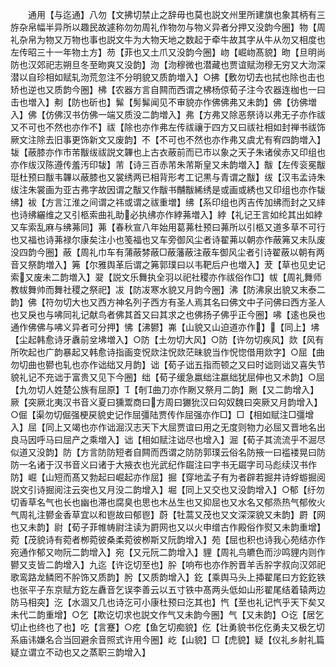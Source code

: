 <!-- { "loadSidebar": true } -->
　　通用【与迄通】八勿【文拂切禁止之辞毋也莫也説文州里所建旗也象其柄有三斿杂帛幅半异所以趣民故遽称勿勿周礼作物勿与物义异者分押又没韵今圈】物【周礼杂帛为物又万物也事也説文牛为大物天地之数起于牵牛故其字从牛从勿又相度也左传昭三十一年物土方】芴【菲也又土爪又没韵今圈】岉【崛岉髙貌】昒【旦明尚防也汉郊祀志朔旦冬至昒爽又没韵】沕【沕穆微也潜藏也贾谊赋沕穆无穷又大沕深潜以自珍相如赋轧沕荒忽注不分明貌又质韵増入】○拂【敷勿切去也拭也除也击也矫也逆也又质韵今圈】柫【农器方言自闗而西谓之柫杨倞荀子注今农器连枷也一曰击也増入】刜【防也斫也】髴【髣髴闻见不审貌亦作佛佛弗又未韵】佛【彷佛増入】佛【仿佛汉书仿佛一端又质没二韵増入】弗【方弗又除恶祭诗以弗无子亦作祓又不可也不然也亦作不】祓【除也亦作弗左传祓禳于四方又曰祓社相如封禅书祓饰厥文注除去旧事更饰新文又废韵】不【不可也不然也亦作弗又虞尤有宥四韵増入】韨【蔽膝亦作市芾黻绂祓説文韠也上古衣蔽前而已市以象之天子朱诸侯赤又印组也亦作绂汉陈遵传羞汚印韨】芾【诗三百赤芾朱芾斯皇又未韵増入】黻【左传衮冕黻珽杜预曰黻韦韠以蔽膝也又裳绣两已相背形考工记黒与青谓之黻】绂【汉韦孟诗朱绂注朱裳画为亚古弗字故因谓之黻又作黻书黼黻絺绣是或画或綉也又印组也亦作韨绋】袚【方言江淮之间谓之祎或谓之祓重増】绋【系印组也丙吉传加绋而封之又繂也诗绋纚维之又引柩索曲礼助必执绋亦作綍茀増入】綍【礼记王言如纶其出如綍又车索乱麻与绋茀同】茀【春秋宣八年始用葛茀杜预曰茀所以引柩又道多草不可行也又福也诗茀禄尔康矣注小也笺福也又车旁御风尘者诗翟茀以朝亦作蔽笰又未队废没四韵今圈】蔽【周礼巾车有蒲蔽棼蔽□蔽藩蔽注蔽车御风尘者引诗翟蔽以朝有两音又祭韵増入】笰【尔雅舆革后谓之笰郭璞曰以韦靶后户也増入】茇【草也见史记索又废未二韵増入】翇【説文乐舞执全羽以祀社稷亦作祓俗作□】帗【周礼舞师教帗舞帅而舞社稷之祭祀】冹【防冹寒水貌又月韵今圈】沸【防沸泉出貌又末泰二韵】佛【符勿切大也又西方神名列子西方有圣人焉其名曰佛文中子问佛曰西方圣人也又戾也与咈同礼记献鸟者佛其首又曰其求之也佛扬子佛乎正今圈】咈【逺也戾也通作佛佛与咈义异者可分押】怫【沸鬰】岪【山貌又山迫道亦作】【同上】坲【尘起韩愈诗牙纛前坌坲増入】○防【土勿切大风】○防【许勿切疾风】欻【风有所吹起也广韵暴起又韩愈诗指画变怳欻注怳欻茫昧貌当作怳惚借用欻字】○屈【曲勿切曲也鬰也轧也亦作诎绌又月韵】诎【荀子诎五指而顿之又曰时诎则诎又喜失节貌礼记不充诎于富贵又见下今圈】绌【荀子缓急嬴绌注嬴绌犹屈伸也又术韵】○屈【九勿切人姓楚公族有屈原】【剞曲刀亦作劂又祭月二韵】劂【又二韵增入】厥【突厥北夷汉书音义夏曰獯鬻商曰方周曰玁狁汉曰匃奴魏曰突厥又月韵增入】○倔【渠勿切倔强梗戻貌史记作屈彊陆贾传作屈强亦作□】□【相如赋注□彊增入】屈【同上又竭也亦作诎淈汉志天下大屈贾谊曰用之无度则物力必屈又晋地名出良马因呼马曰屈产之乘増入】诎【相如赋注诎尽也增入】淈【荀子其流流乎不淈尽似道又没韵】防【方言防防短者自闗而西谓之防防郭璞云俗名防掖一曰褴褛晃曰防防一名诸于汉书音义曰诸于大掖衣也光武纪作镼注曰字书无镼字司马彪续汉书作防】崛【山短而髙又勃起曰崛起亦作屈】掘【穿地孟子有为者辟若掘井诗蜉蝣掘阅説文引诗掘阅注云突也又月没二韵增入】堀【同上又交也又没韵增入】○郁【纡勿切香草名气也长也幽也滞也腐臭也思也木丛生也又抑屈也又水名又郁烝热气郁攸火气周礼注鬰金香草宜以和鬯故曰郁鬯】蔚【牡蒿又茂也又文深深貌又未韵】罻【网也又未韵】尉【荀子菲帷帱尉注读为罻网也又以火申缯古作殿俗作熨又未韵重增】菀【茂貌诗有菀者栁菀彼桑柔菀彼栁斯又阮韵增入】苑【屈也积也诗我心苑结亦作宛通作郁又吻阮二韵增入】宛【又元阮二韵增入】貍【周礼鸟皫色而沙鸣貍内则作鬰又支皆二韵增入】九迄【许讫切至也】肸【响布也亦作肹晋羊舌肸字叔向汉郊祀歌鸾路龙鳞罔不肸饰又质韵】肹【又质韵增入】釳【乘舆马头上揷翟尾曰方釳釳铁也张平子东京赋方釳左纛音乞误李善云以五寸铁中髙两头低如山形翟尾结着辕两边防马相突】汔【水涸又几也诗汔可小康杜预曰汔其也】忾【至也礼记忾乎天下矣又未代二韵重增】○乞【欺讫切求也説文作气又未韵今圈】气【又未韵】○讫【居乞切止也终也了也】吃【言蹇】○疙【鱼乞切痴貌】仡【壮勇貌书仡仡勇夫又极乞切系庙讳嫌名合当回避余音照式许用今圈】屹【山貌】□【虎貌】疑【仪礼乡射礼篇疑立谓立不动也又之蒸职三韵增入】
